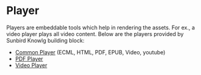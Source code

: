 # Player

Players are embeddable tools which help in rendering the assets. For ex., a video player plays all video content. Below are the players provided by Sunbird Knowlg building block:

* [Common Player](https://github.com/project-sunbird/sunbird-content-player) (ECML, HTML, PDF, EPUB, Video, youtube)
* [PDF Player](https://github.com/project-sunbird/sunbird-pdf-player)
* [Video Player](https://github.com/project-sunbird/sunbird-video-player)
